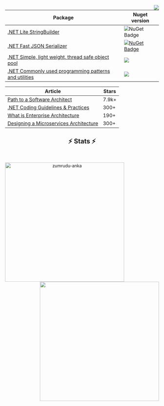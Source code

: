 <img align="right" src="https://visitor-badge.laobi.icu/badge?page_id=justinamiller-badge">

| Package     | Nuget version |
| ----------- | ----------- |
|  [.NET Lite StringBuilder](https://github.com/justinamiller/LiteStringBuilder)    |  ![NuGet Badge](https://buildstats.info/nuget/LiteStringBuilder)
|  [.NET Fast JSON Serializer](https://github.com/justinamiller/zippy) |  [![NuGet Badge](https://buildstats.info/nuget/zippy)](https://www.nuget.org/packages/zippy/)   | 
|  [.NET Simple, light weight, thread safe object pool](https://github.com/justinamiller/LightObjectPool)    |  <img src="https://img.shields.io/nuget/vpre/LightObjectPool">   |
|  [.NET Commonly used programming patterns and utilities](https://github.com/justinamiller/Shared.Extensions)    |  <img src="https://img.shields.io/nuget/vpre/Shared.DotNet.Extensions">   |

| Article     | Stars | 
| ----------- | ----------- |
|  [Path to a Software Architect](https://github.com/justinamiller/SoftwareArchitect)  | 7.9k+  |
|  [.NET Coding Guidelines & Practices](https://github.com/justinamiller/DotNet-Coding-Guidelines)   | 300+ |
|  [What is Enterprise Architecture](https://github.com/justinamiller/EnterpriseArchitecture)   | 190+ |
|  [Designing a Microservices Architecture](https://github.com/justinamiller/Microservices-Architecture-Guidelines)   | 300+ |

<h2 align="center">⚡ Stats ⚡</h2>
<br>
<p align=center>
  <div align=center>
      <img align="left" width=390 src="https://github-readme-streak-stats.herokuapp.com/?user=justinamiller&theme=react&border=61dafb&hide_border=true" alt="zumrudu-anka" />
      <img align="right" width=390 src="https://github-readme-stats.vercel.app/api?username=justinamiller&show_icons=true&theme=react&border_color=61dafb&hide_border=true" />
  </div>
  <br>
</p>

<!--
**justinamiller/justinamiller** is a ✨ _special_ ✨ repository because its `README.md` (this file) appears on your GitHub profile.

Here are some ideas to get you started:

- 🔭 I’m currently working on ...
- 🌱 I’m currently learning ...
- 👯 I’m looking to collaborate on ...
- 🤔 I’m looking for help with ...
- 💬 Ask me about ...
- 📫 How to reach me: ...
- 😄 Pronouns: ...
- ⚡ Fun fact: ...
-->
